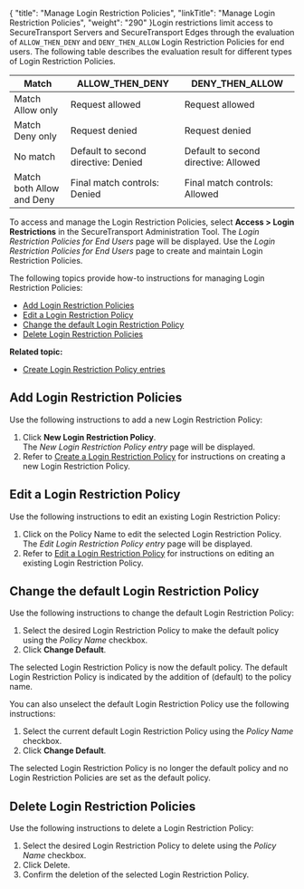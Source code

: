 {
    "title": "Manage Login Restriction Policies",
    "linkTitle": "Manage Login Restriction Policies",
    "weight": "290"
}Login restrictions limit access to <span class="mc-variable suite_variables.SecureTransportName variable">SecureTransport</span> Servers and <span class="mc-variable suite_variables.SecureTransportName variable">SecureTransport</span> Edges through the evaluation of `ALLOW_THEN_DENY` and `DENY_THEN_ALLOW` Login Restriction Policies for end users. The following table describes the evaluation result for different types of Login Restriction Policies.

<table>
   <thead>
      <tr>
<th class="HeadE-Column1-Header1">Match         </th>
<th class="HeadE-Column1-Header1">ALLOW_THEN_DENY         </th>
<th class="HeadD-Column1-Header1">DENY_THEN_ALLOW         </th>
      </tr>
   </thead>
   <tbody>
      <tr>
         <td>Match Allow only         </td>
         <td>Request allowed         </td>
         <td>Request allowed         </td>
      </tr>
      <tr>
         <td>Match Deny only         </td>
         <td>Request denied         </td>
         <td>Request denied         </td>
      </tr>
      <tr>
         <td>No match         </td>
         <td>Default to second directive: Denied         </td>
         <td>Default to second directive: Allowed         </td>
      </tr>
      <tr>
         <td>Match both
Allow and Deny         </td>
         <td>Final match controls: Denied         </td>
         <td>Final match controls: Allowed         </td>
      </tr>
   </tbody>
</table>

To access and manage the Login Restriction Policies, select **Access &gt; Login Restrictions** in the <span class="mc-variable suite_variables.SecureTransportName variable">SecureTransport</span> Administration Tool. The *Login Restriction Policies for End Users* page will be displayed. Use the *Login Restriction Policies for End Users* page to create and maintain Login Restriction Policies.

The following topics provide how-to instructions for managing Login Restriction Policies:

-   <a href="#Adding" class="MCXref xref">Add Login Restriction Policies</a>
-   <a href="#Editing" class="MCXref xref">Edit a Login Restriction Policy</a>
-   <a href="#Changing" class="MCXref xref">Change the default Login Restriction Policy</a>
-   <a href="#Deleting" class="MCXref xref">Delete Login Restriction Policies</a>

**Related topic:**

-   <a href="../t_st_manloginrestictionpolicies" class="MCXref xref">Create Login Restriction Policy entries</a>

<span id="Adding"></span>

## Add Login Restriction Policies

Use the following instructions to add a new Login Restriction Policy:

1.  Click **New Login Restriction Policy**.  
    The *New Login Restriction Policy entry* page will be displayed.
2.  Refer to <a href="../t_st_manloginrestictionpolicies#Creating" class="MCXref xref">Create a Login Restriction Policy</a> for instructions on creating a new Login Restriction Policy.

<span id="Editing"></span>

## Edit a Login Restriction Policy

Use the following instructions to edit an existing Login Restriction Policy:

1.  Click on the Policy Name to edit the selected Login Restriction Policy.  
    The *Edit Login Restriction Policy entry* page will be displayed.
2.  Refer to <a href="../t_st_manloginrestictionpolicies#Editing" class="MCXref xref">Edit a Login Restriction Policy</a> for instructions on editing an existing Login Restriction Policy.

<span id="Changing"></span>

## Change the default Login Restriction Policy

Use the following instructions to change the default Login Restriction Policy:

1.  Select the desired Login Restriction Policy to make the default policy using the *Policy Name* checkbox.
2.  Click **Change Default**.

The selected Login Restriction Policy is now the default policy. The default Login Restriction Policy is indicated by the addition of (default) to the policy name.

You can also unselect the default Login Restriction Policy use the following instructions:

1.  Select the current default Login Restriction Policy using the *Policy Name* checkbox.
2.  Click **Change Default**.

The selected Login Restriction Policy is no longer the default policy and no Login Restriction Policies are set as the default policy.

<span id="Deleting"></span>

## Delete Login Restriction Policies

Use the following instructions to delete a Login Restriction Policy:

1.  Select the desired Login Restriction Policy to delete using the *Policy Name* checkbox.
2.  Click Delete.
3.  Confirm the deletion of the selected Login Restriction Policy.
